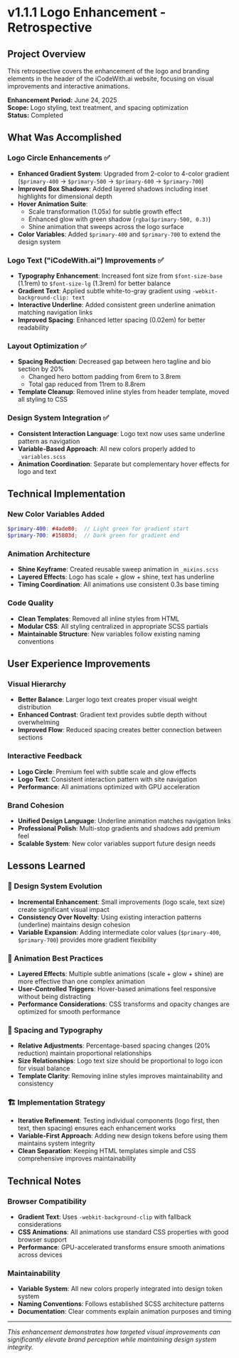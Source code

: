 # v1.1.1 Logo Enhancement - Retrospective

## Project Overview

This retrospective covers the enhancement of the logo and branding elements in the header of the iCodeWith.ai website, focusing on visual improvements and interactive animations.

**Enhancement Period:** June 24, 2025  
**Scope:** Logo styling, text treatment, and spacing optimization  
**Status:** Completed

## What Was Accomplished

### Logo Circle Enhancements ✅
- **Enhanced Gradient System**: Upgraded from 2-color to 4-color gradient (`$primary-400` → `$primary-500` → `$primary-600` → `$primary-700`)
- **Improved Box Shadows**: Added layered shadows including inset highlights for dimensional depth
- **Hover Animation Suite**:
  - Scale transformation (1.05x) for subtle growth effect
  - Enhanced glow with green shadow (`rgba($primary-500, 0.3)`)
  - Shine animation that sweeps across the logo surface
- **Color Variables**: Added `$primary-400` and `$primary-700` to extend the design system

### Logo Text ("iCodeWith.ai") Improvements ✅
- **Typography Enhancement**: Increased font size from `$font-size-base` (1.1rem) to `$font-size-lg` (1.3rem) for better balance
- **Gradient Text**: Applied subtle white-to-gray gradient using `-webkit-background-clip: text`
- **Interactive Underline**: Added consistent green underline animation matching navigation links
- **Improved Spacing**: Enhanced letter spacing (0.02em) for better readability

### Layout Optimization ✅
- **Spacing Reduction**: Decreased gap between hero tagline and bio section by 20%
  - Changed hero bottom padding from 6rem to 3.8rem
  - Total gap reduced from 11rem to 8.8rem
- **Template Cleanup**: Removed inline styles from header template, moved all styling to CSS

### Design System Integration ✅
- **Consistent Interaction Language**: Logo text now uses same underline pattern as navigation
- **Variable-Based Approach**: All new colors properly added to `_variables.scss`
- **Animation Coordination**: Separate but complementary hover effects for logo and text

## Technical Implementation

### New Color Variables Added
```scss
$primary-400: #4ade80;  // Light green for gradient start
$primary-700: #15803d;  // Dark green for gradient end
```

### Animation Architecture
- **Shine Keyframe**: Created reusable sweep animation in `_mixins.scss`
- **Layered Effects**: Logo has scale + glow + shine, text has underline
- **Timing Coordination**: All animations use consistent 0.3s base timing

### Code Quality
- **Clean Templates**: Removed all inline styles from HTML
- **Modular CSS**: All styling centralized in appropriate SCSS partials
- **Maintainable Structure**: New variables follow existing naming conventions

## User Experience Improvements

### Visual Hierarchy
- **Better Balance**: Larger logo text creates proper visual weight distribution
- **Enhanced Contrast**: Gradient text provides subtle depth without overwhelming
- **Improved Flow**: Reduced spacing creates better connection between sections

### Interactive Feedback
- **Logo Circle**: Premium feel with subtle scale and glow effects
- **Logo Text**: Consistent interaction pattern with site navigation
- **Performance**: All animations optimized with GPU acceleration

### Brand Cohesion
- **Unified Design Language**: Underline animation matches navigation links
- **Professional Polish**: Multi-stop gradients and shadows add premium feel
- **Scalable System**: New color variables support future design needs

## Lessons Learned

### 🎨 Design System Evolution
- **Incremental Enhancement**: Small improvements (logo scale, text size) create significant visual impact
- **Consistency Over Novelty**: Using existing interaction patterns (underline) maintains design cohesion
- **Variable Expansion**: Adding intermediate color values (`$primary-400`, `$primary-700`) provides more gradient flexibility

### 🔧 Animation Best Practices
- **Layered Effects**: Multiple subtle animations (scale + glow + shine) are more effective than one complex animation
- **User-Controlled Triggers**: Hover-based animations feel responsive without being distracting
- **Performance Considerations**: CSS transforms and opacity changes are optimized for smooth performance

### 📐 Spacing and Typography
- **Relative Adjustments**: Percentage-based spacing changes (20% reduction) maintain proportional relationships
- **Size Relationships**: Logo text size should be proportional to logo icon for visual balance
- **Template Clarity**: Removing inline styles improves maintainability and consistency

### 🏗️ Implementation Strategy
- **Iterative Refinement**: Testing individual components (logo first, then text, then spacing) ensures each enhancement works
- **Variable-First Approach**: Adding new design tokens before using them maintains system integrity
- **Clean Separation**: Keeping HTML templates simple and CSS comprehensive improves maintainability

## Technical Notes

### Browser Compatibility
- **Gradient Text**: Uses `-webkit-background-clip` with fallback considerations
- **CSS Animations**: All animations use standard CSS properties with good browser support
- **Performance**: GPU-accelerated transforms ensure smooth animations across devices

### Maintainability
- **Variable System**: All new colors properly integrated into design token system
- **Naming Conventions**: Follows established SCSS architecture patterns
- **Documentation**: Clear comments explain animation purposes and timing

---

*This enhancement demonstrates how targeted visual improvements can significantly elevate brand perception while maintaining design system integrity.*